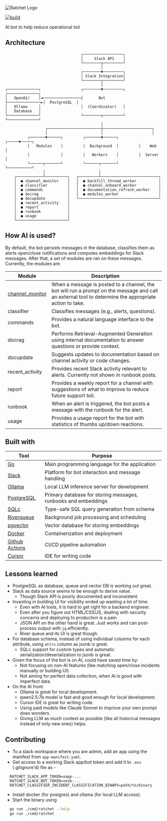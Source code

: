 ![Ratchet Logo](docs/logo.png)

[![build](https://github.com/dynoinc/ratchet/actions/workflows/build.yml/badge.svg?branch=main)](https://github.com/dynoinc/ratchet/actions/workflows/build.yml)

AI bot to help reduce operational toil

## Architecture

```
                                  ┌──────────────────┐
                                  │     Slack API    │
                                  └────────┬─────────┘
                                           │
                                  ┌────────▼─────────┐
                                  │ Slack Integration│
                                  └────────┬─────────┘
                                           │
┌──────────────┐                  ┌────────▼─────────┐                ┌──────────────┐
│   OpenAI/    │◄─────────────────┤       Bot        ├───────────────►│  PostgreSQL  │
│   Ollama     │                  │  (Coordinator)   │                │   Database   │
└──────────────┘                  └────────┬─────────┘                └──────────────┘
                                           │
                  ┌────────────────────────┼──────────────────────┐
                  │                        │                      │
          ┌───────▼──────┐         ┌───────▼──────┐         ┌─────▼─────┐
          │   Modules    │         │  Background  │         │    Web    │
          │              │         │   Workers    │         │  Server   │
          └──────┬───────┘         └──────┬───────┘         └───────────┘
                 │                        │
    ┌────────────┴──────────┐   ┌─────────┴──────────────────────────┐
    │  ● channel_monitor    │   │  ● backfill_thread_worker          │
    │  ● classifier         │   │  ● channel_onboard_worker          │
    │  ● commands           │   │  ● documentation_refresh_worker    │
    │  ● docrag             │   │  ● modules_worker                  │
    │  ● docupdate          │   └────────────────────────────────────┘
    │  ● recent_activity    │
    │  ● report             │
    │  ● runbook            │
    │  ● usage              │
    └───────────────────────┘
```

## How AI is used?

By default, the bot persists messages in the database, classifies them as alerts open/close notifications
and computes embeddings for Slack messages. After that, a set of modules are ran on these messages. Currently, the
modules are:

| Module                                                        | Description                                                                                                                                            |
|---------------------------------------------------------------|--------------------------------------------------------------------------------------------------------------------------------------------------------|
| [channel_monitor](internal/modules/channel_monitor/README.md) | When a message is posted to a channel, the bot will run a prompt on the message and call an external tool to determine the appropriate action to take. |
| classifier                                                    | Classifies messages (e.g., alerts, questions).                                                                                                         |
| commands                                                      | Provides a natural language interface to the bot.                                                                                                      |
| docrag                                                        | Performs Retrieval-Augmented Generation using internal documentation to answer questions or provide context.                                             |
| docupdate                                                     | Suggests updates to documentation based on channel activity or code changes.                                                                           |
| recent_activity                                               | Provides recent Slack activity relevant to alerts. Currently not shown in runbook posts. |
| report                                                        | Provides a weekly report for a channel with suggestions of what to improve to reduce future support toil.                                              |
| runbook                                                       | When an alert is triggered, the bot posts a message with the runbook for the alert.                                                                    |
| usage                                                         | Provides a usage report for the bot with statistics of thumbs up/down reactions.                                                                       |

## Built with

| Tool                                                  | Purpose                                                        |
|-------------------------------------------------------|----------------------------------------------------------------|
| [Go](https://go.dev/)                                 | Main programming language for the application                  |
| [Slack](https://slack.com/)                           | Platform for bot interaction and message handling              |
| [Ollama](https://ollama.com/)                         | Local LLM inference server for development                     |
| [PostgreSQL](https://www.postgresql.org/)             | Primary database for storing messages, runbooks and embeddings |
| [SQLc](https://sqlc.dev/)                             | Type-safe SQL query generation from schema                     |
| [Riverqueue](http://riverqueue.com/)                  | Background job processing and scheduling                       |
| [pgvector](https://github.com/pgvector/pgvector)      | Vector database for storing embeddings                         |
| [Docker](https://www.docker.com/)                     | Containerization and deployment                                |
| [Github Actions](https://github.com/features/actions) | CI/CD pipeline automation                                      |
| [Cursor](https://www.cursor.com/)                     | IDE for writing code                                           |

## Lessons learned

* PostgreSQL as database, queue and vector DB is working out great.
* Slack as data source seems to be enough to derive value.
    * Though Slack API is poorly documented and inconsistent.
* Investing in building UI for visibility ended up wasting a lot of time.
    * Even with AI tools, it is hard to get right for a backend engineer.
    * Even after you figure out HTML/CSS/JS, dealing with security concerns and deploying to production is a pain.
    * JSON API on the other hand is great. Just works and can post-process output with `jq` efficiently.
    * River queue and its UI is great though.
* For database schema, instead of using individual columns for each attribute, using `attrs` column as jsonb is great.
    * SQLc support for custom types and automatic serialization/deserialization to jsonb is great.
* Given the focus of the bot is on AI, could have saved time by:
    * Not focusing on non-AI features (like matching open/close incidents manually or building UI).
    * Not aiming for perfect data collection, when AI is good with imperfect data.
* On the AI front:
    * Ollama is great for local development.
    * qwen2.5:7b model is fast and good enough for local development.
    * Cursor IDE is great for writing code.
    * Using paid models like Claude Sonnet to improve your own prompt does wonders.
    * Giving LLM as much context as possible (like all historical messages instead of only new ones) helps.

## Contributing

* To a slack workspace where you are admin, add an app using the manifest from `app-manifest.yaml`.
* Get access to a working Slack app/bot token and add it to `.env` (.gitignore'd) file as -

```
  RATCHET_SLACK_APP_TOKEN=xapp-...
  RATCHET_SLACK_BOT_TOKEN=xoxb-...
  RATCHET_CLASSIFIER_INCIDENT_CLASSIFICATION_BINARY=path/to/binary
```

* Install docker (for postgres) and ollama (for local LLM access).
* Start the binary using

```bash
  go run ./cmd/ratchet --help
  go run ./cmd/ratchet
```
